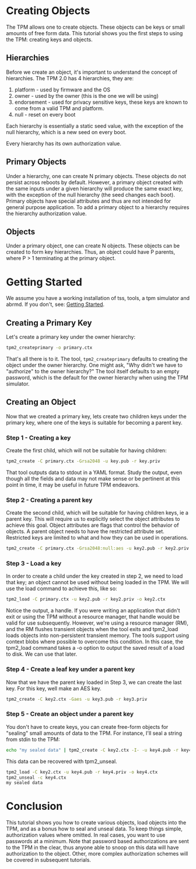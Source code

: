 # Creating Objects

The TPM allows one to create objects. These objects can be keys or small amounts of free form data. This tutorial shows you the first steps to using the TPM: creating keys and objects.

## Hierarchies

Before we create an object, it's important to understand the concept of hierarchies. The TPM 2.0 has 4 hierarchies, they are:
1. platform - used by firmware and the OS
2. owner - used by the owner (this is the one we will be using)
3. endorsement - used for privacy sensitive keys, these keys are known to come from a valid TPM and platform.
4. null - reset on every boot

Each hierarchy is essentially a static seed value, with the exception of the null hierarchy, which is a new seed on every boot.

Every hierarchy has its own authorization value.

## Primary Objects

Under a hierarchy, one can create N primary objects. These objects do not persist across reboots by default. However, a primary object created with the same inputs under a given hierarchy will produce the same exact key, with the exception of the null hierarchy (the seed changes each boot). Primary objects have special attributes and thus are not intended for general purpose application. To add a primary object to a hierarchy requires the hierarchy authorization value.

## Objects

Under a primary object, one can create N objects. These objects can be created to form key hierarchies. Thus, an object could have P parents, where P > 1 terminating at the primary object.

# Getting Started

We assume you have a working installation of tss, tools, a tpm simulator and abrmd. If you don't, see: [Getting Started](https://github.com/tpm2-software/tpm2-tools/wiki/Getting-Started).

## Creating a Primary Key

Let's create a primary key under the owner hierarchy:
```sh
tpm2_createprimary -o primary.ctx
```
That's all there is to it. The tool, `tpm2_createprimary` defaults to creating the object under the owner hierarchy. One might ask, "Why didn't we have to "authorize" to the owner hierarchy?" The tool itself defaults to an empty password, which is the default for the owner hierarchy when using the TPM simulator.

## Creating an Object

Now that we created a primary key, lets create two children keys under the primary key, where one of the keys is suitable for becoming a parent key.

### Step 1 - Creating a key
Create the first child, which will not be suitable for having children:
```sh
tpm2_create -C primary.ctx -Grsa2048 -u key.pub -r key.priv
```
That tool outputs data to stdout in a YAML format. Study the output, even though all the fields and data may not make sense or be pertinent at this point in time, it may be useful in future TPM endeavors.

### Step 2 - Creating a parent key
Create the second child, which will be suitable for having children keys, ie a parent key. This will require us to explicitly select the object attributes to achieve this goal. Object attributes are flags that control the behavior of objects. A parent object needs to have the restricted attribute set. Restricted keys are limited to what and how they can be used in operations.

```sh
tpm2_create -C primary.ctx -Grsa2048:null:aes -u key2.pub -r key2.priv -A "restricted|decrypt|fixedtpm|fixedparent|sensitivedataorigin|userwithauth"
```

### Step 3 - Load a key
In order to create a child under the key created in step 2, we need to load that key; an object cannot be used without being loaded in the TPM. We will use the load command to achieve this, like so:
```sh
tpm2_load -C primary.ctx -u key2.pub -r key2.priv -o key2.ctx
```
Notice the output, a handle. If you were writing an application that didn't exit or using the TPM without a resource manager, that handle would be valid for use subsequently. However, we're using a resource manager (RM), and the RM flushes transient objects when the tool exits and tpm2_load loads objects into non-persistent transient memory. The tools support using context blobs where possible to overcome this condition. In this case, the tpm2_load command takes a -o option to output the saved result of a load to disk. We can use that later.

### Step 4 - Create a leaf key under a parent key
Now that we have the parent key loaded in Step 3, we can create the last key. For this key, well make an AES key.
```sh
tpm2_create -C key2.ctx -Gaes -u key3.pub -r key3.priv
```
### Step 5 - Create an object under a parent key
You don't have to create keys, you can create free-form objects for "sealing" small amounts of data to the TPM.
For instance, I'll seal a string from stdin to the TPM:

```sh
echo "my sealed data" | tpm2_create -C key2.ctx -I- -u key4.pub -r key4.priv
```
This data can be recovered with tpm2_unseal.
```sh
tpm2_load -C key2.ctx -u key4.pub -r key4.priv -o key4.ctx
tpm2_unseal -c key4.ctx
my sealed data
```
# Conclusion

This tutorial shows you how to create various objects, load objects into the TPM, and as a bonus how to seal and unseal data. To keep things simple, authorization values where omitted. In real cases, you want to use passwords at a minimum. Note that password based authorizations are sent to the TPM in the clear, thus anyone able to snoop on this data will have authorization to the object. Other, more complex authorization schemes will be covered in subsequent tutorials. 